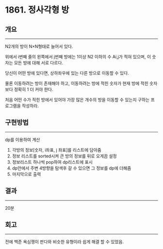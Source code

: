 # 1861. 정사각형 방

## 개요

------

N2개의 방이 N×N형태로 늘어서 있다.

위에서 i번째 줄의 왼쪽에서 j번째 방에는 1이상 N2 이하의 수 Ai,j가 적혀 있으며, 이 숫자는 모든 방에 대해 서로 다르다.

당신이 어떤 방에 있다면, 상하좌우에 있는 다른 방으로 이동할 수 있다.

물론 이동하려는 방이 존재해야 하고, 이동하려는 방에 적힌 숫자가 현재 방에 적힌 숫자보다 정확히 1 더 커야 한다.

처음 어떤 수가 적힌 방에서 있어야 가장 많은 개수의 방을 이동할 수 있는지 구하는 프로그램을 작성하라.

## 구현방법

------

dp를 이용하여 계산

1. 각방의 정보[숫자, i좌표, j 좌표]를 리스트에 담아줌
2. 정보 리스트를 sorted시켜 큰 방의 정보를 뒤로 오게끔 설정
3. 정보리스트 하나씩 pop하여 dp리스트에 표시
4. dp안에서 주변 4방향을 탐색후 갈 수 있으면 그 정보를 dp에 더해줌
5. 마지막으로 출력

## 결과

------

20분

## 회고

------

전에 백준 욕심쟁이 판다와 비슷한 유형이라 쉽게 해결 할 수 있었음.